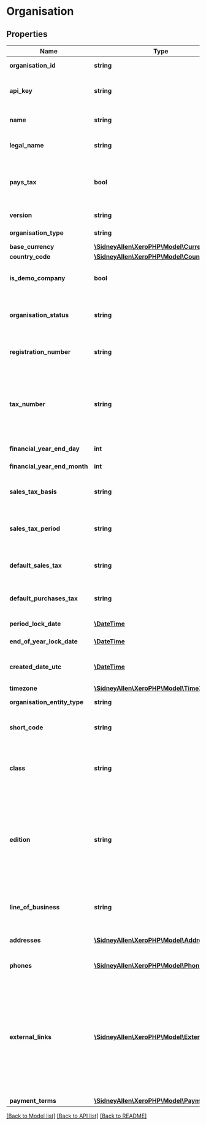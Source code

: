 # Organisation

## Properties
Name | Type | Description | Notes
------------ | ------------- | ------------- | -------------
**organisation_id** | **string** | Unique Xero identifier | [optional] 
**api_key** | **string** | Display a unique key used for Xero-to-Xero transactions | [optional] 
**name** | **string** | Display name of organisation shown in Xero | [optional] 
**legal_name** | **string** | Organisation name shown on Reports | [optional] 
**pays_tax** | **bool** | Boolean to describe if organisation is registered with a local tax authority i.e. true, false | [optional] 
**version** | **string** | See Version Types | [optional] 
**organisation_type** | **string** | Organisation Type | [optional] 
**base_currency** | [**\SidneyAllen\XeroPHP\Model\CurrencyCode**](CurrencyCode.md) |  | [optional] 
**country_code** | [**\SidneyAllen\XeroPHP\Model\CountryCode**](CountryCode.md) |  | [optional] 
**is_demo_company** | **bool** | Boolean to describe if organisation is a demo company. | [optional] 
**organisation_status** | **string** | Will be set to ACTIVE if you can connect to organisation via the Xero API | [optional] 
**registration_number** | **string** | Shows for New Zealand, Australian and UK organisations | [optional] 
**tax_number** | **string** | Shown if set. Displays in the Xero UI as Tax File Number (AU), GST Number (NZ), VAT Number (UK) and Tax ID Number (US &amp; Global). | [optional] 
**financial_year_end_day** | **int** | Calendar day e.g. 0-31 | [optional] 
**financial_year_end_month** | **int** | Calendar Month e.g. 1-12 | [optional] 
**sales_tax_basis** | **string** | The accounting basis used for tax returns. See Sales Tax Basis | [optional] 
**sales_tax_period** | **string** | The frequency with which tax returns are processed. See Sales Tax Period | [optional] 
**default_sales_tax** | **string** | The default for LineAmountTypes on sales transactions | [optional] 
**default_purchases_tax** | **string** | The default for LineAmountTypes on purchase transactions | [optional] 
**period_lock_date** | [**\DateTime**](\DateTime.md) | Shown if set. See lock dates | [optional] 
**end_of_year_lock_date** | [**\DateTime**](\DateTime.md) | Shown if set. See lock dates | [optional] 
**created_date_utc** | [**\DateTime**](\DateTime.md) | Timestamp when the organisation was created in Xero | [optional] 
**timezone** | [**\SidneyAllen\XeroPHP\Model\TimeZone**](TimeZone.md) |  | [optional] 
**organisation_entity_type** | **string** | Organisation Type | [optional] 
**short_code** | **string** | A unique identifier for the organisation. Potential uses. | [optional] 
**class** | **string** | Organisation Classes describe which plan the Xero organisation is on (e.g. DEMO, TRIAL, PREMIUM) | [optional] 
**edition** | **string** | BUSINESS or PARTNER. Partner edition organisations are sold exclusively through accounting partners and have restricted functionality (e.g. no access to invoicing) | [optional] 
**line_of_business** | **string** | Description of business type as defined in Organisation settings | [optional] 
**addresses** | [**\SidneyAllen\XeroPHP\Model\Address[]**](Address.md) | Address details for organisation – see Addresses | [optional] 
**phones** | [**\SidneyAllen\XeroPHP\Model\Phone[]**](Phone.md) | Phones details for organisation – see Phones | [optional] 
**external_links** | [**\SidneyAllen\XeroPHP\Model\ExternalLink[]**](ExternalLink.md) | Organisation profile links for popular services such as Facebook,Twitter, GooglePlus and LinkedIn. You can also add link to your website here. Shown if Organisation settings  is updated in Xero. See ExternalLinks below | [optional] 
**payment_terms** | [**\SidneyAllen\XeroPHP\Model\PaymentTerm**](PaymentTerm.md) |  | [optional] 

[[Back to Model list]](../README.md#documentation-for-models) [[Back to API list]](../README.md#documentation-for-api-endpoints) [[Back to README]](../README.md)


